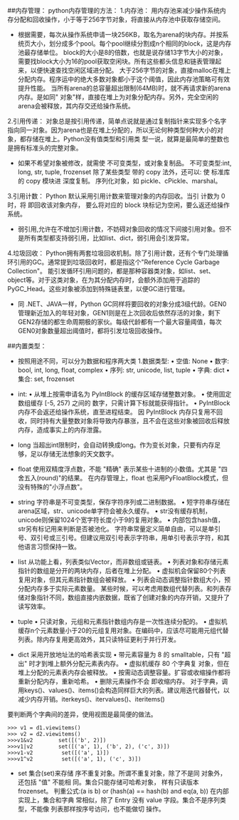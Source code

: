 ##内存管理：
python内存管理的方法：
1.内存池：
用内存池来减少操作系统内存分配和回收操作，小于等于256字节对象，将直接从内存池中获取存储空间。
- 根据需要，每次从操作系统申请一块256KB，取名为arena的块内存。并按系统页大小，划分成多个pool。每个pool继续分割成n个相同的block，这是内存池最存储单位。
block的大小是8的倍数，也就是说存储13字节大小的对象，需要找block大小为16的pool获取空闲块。所有这些都头信息和链表管理起来，以便快速查找空闲区域进分配。
大于256字节的对象，直接malloc在堆上分配内存。程序运中的绝大多数对象都小于这个阈值，因此内存池策略可有效提升性能。
当所有arena的总容量超出限制(64MB)时，就不再请求新的arena内存。是如同" 对象"样，直接在堆上为对象分配内存。另外，完全空闲的arena会被释放，其内存交还给操作系统。

2.引用传递：
对象总是按引用传递，简单点说就是通过复制指针来实现多个名字指向同一对象。因为arena也是在堆上分配的，所以无论何种类型何种大小的对象，都存储在堆上。Python没有值类型和引用类
型一说，就算是最简单的整数也是拥有标准头的完整对象。
- 如果不希望对象被修改，就需使 不可变类型，或对象复制品。
  不可变类型:int, long, str, tuple, frozenset
除了某些类型 带的 copy  法外，还可以:
使 标准库的 copy 模块进 深度复制。
序列化对象，如 pickle、cPickle、marshal。

3.引用计数：
Python 默认采用引用计数来管理对象的内存回收。当引 计数为 0 时，将 即回收该对象内存， 要么将对应的 block 块标记为空闲，要么返还给操作系统。
- 弱引用,允许在不增加引用计数，不妨碍对象回收的情况下间接引用对象。但不是所有类型都支持弱引用，比如list、dict，弱引用会引发异常。

4.垃圾回收：
Python拥有两套垃圾回收机制。除了引用计数，还有个专门处理循环引用的GC。通常提到垃圾回收时，都是指这个"Reference Cycle Garbage Collection"。
能引发循环引用问题的，都是那种容器类对象，如list、set、object等。对于这类对象，在为其分配内存时，会额外添加用于追踪的PyGC_Head。这些对象被添加到特殊链表里，以便GC进行管理。
- 同 .NET、JAVA一样，Python GC同样将要回收的对象分成3级代龄。GEN0管理新近加入的年轻对象，GEN1则是在上次回收后依然存活的对象，剩下GEN2存储的都生命周期极的家伙。每级代龄都有一个最大容量阈值，每次GEN0对象数量超出阈值时，都将引发垃圾回收操作。

##内置类型：
- 按照用途不同，可以分为数据和程序两大类
1.数据类型:
• 空值: None
• 数字: bool, int, long, float, complex • 序列: str, unicode, list, tuple
• 字典: dict
• 集合: set, frozenset

- int:
• 从堆上按需申请名为 PyIntBlock 的缓存区域存储整数对象。
• 使用固定数组缓存 [-5, 257) 之间的 数字，只需计算下标就能获得指针。 
• PyIntBlock 内存不会返还给操作系统，直至进程结束。
因 PyIntBlock 内存只复用不回收，同时持有大量整数对象将导致内存暴涨，且不会在这些对象被回收后释放内存，造成事实上的内存泄露。

- long
当超出int限制时，会自动转换成long。作为变长对象，只要有内存足够，足以存储无法想象的天文数字。

- float
使用双精度浮点数，不能 "精确" 表示某些十进制的小数值。尤其是 "四舍五入(round)"的结果。
在内存管理上，float 也采用PyFloatBlock模式，但没有特殊的"小浮点数"。

- string
字符串是不可变类型，保存字符序列或二进制数据。
• 短字符串存储在arena区域，str、unicode单字符会被永久缓存。
• str没有缓存机制，unicode则保留1024个宽字符长度小于9的复用对象。 
• 内部包含hash值，str另有标记用来判断是否被池化。
字符串常量定义简单自由，可以是单引号、双引号或三引号。但建议用双引号表示字符串，用单引号表示字符，和其他语言习惯保持一致。

- list
从功能上看，列表类似Vector，而非数组或链表。
• 列表对象和存储元素指针的数组是分开的两块内存，后者在堆上分配。 
• 虚拟机会保留80个列表复用对象，但其元素指针数组会被释放。
• 列表会动态调整指针数组大小，预分配内存多于实际元素数量。
某些时候，可以考虑用数组代替列表。和列表存储对象指针不同，数组直接内嵌数据，既省了创建对象的内存开销，又提升了读写效率。

- tuple 
• 只读对象，元组和元素指针数组内存是一次性连续分配的。
• 虚拟机缓存n个元素数量小于20的元组复用对象。在编码中，应该尽可能用元组代替列表。除内存复用更高效外，其只读特征更利于并行开发。

- dict
采用开放地址法的哈希表实现
• 带元素容量为 8 的 smalltable，只有 "超出" 时才到堆上额外分配元素表内存。
• 虚拟机缓存 80 个字典复 对象，但在堆上分配的元素表内存会被释放。 
• 按需动态调整容量。扩容或收缩操作都将重新分配内存，重新哈希。
• 删除元素操作不会 即收缩内存。
对于字典，调用keys()、values()、items()会构造同样巨大的列表。建议用迭代器替代，以减少内存开销。iterkeys()、itervalues()、iteritems()

要判断两个字典间的差异，使用视图是最简便的做法。
```
>>> v1 = d1.viewitems()
>>> v2 = d2.viewitems()
>>>v1&v2        set([('b', 2)])
>>>v1|v2        set([('a', 1), ('b', 2), ('c', 3)])
>>>v1-v2         set([('a', 1)])
>>>v1^v2         set([('a', 1), ('c', 3)])
```

- set
集合(set)来存储 序不重复对象。所谓不重复对象，除了不是同 对象外，还包括 "值" 不能相
同。集合只能存储可哈希对象， 样有只读版本 frozenset。 判重公式:(a is b) or (hash(a) == hash(b) and eq(a, b))
在内部实现上，集合和字典 常相似，除了 Entry 没有 value 字段。集合不是序列类型，不能像 列表那样按序号访问，也不能做切 操作。
